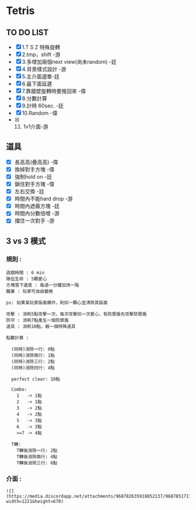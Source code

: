# Tetris

## TO DO LIST
- [x] 1.T S Z 特殊旋轉 
- [x] 2.tmp，shift -游
- [x] 3.多增加兩個next view(尚未random) -廷
- [x] 4.背景樣式設計 -游 
- [x] 5.主介面選單-廷
- [x] 6.最下面延遲
- [X] 7.靠牆壁旋轉時要推回來 -偉
- [X] 8.分數計算 
- [x] 9.計時 60sec. -廷
- [x] 10.Random -偉
- [x] 11. 1v1介面-游

## 道具
- [x] 長高高(疊高高) -偉
- [x] 換掉對手方塊 -偉
- [x] 強制hold on -廷
- [x] 鎖住對手方塊 -偉
- [x] 左右交換 -廷
- [x] 時間內不能hard drop -游
- [x] 時間內遮蔽方塊 -廷
- [x] 時間內分數倍增 -游
- [x] 擋住一次對手 -游

## 3 vs 3 模式
  
  ### 規則 : 

    遊戲時間 : 6 min
    隊伍生命 : 5顆愛心
    方塊落下速度 : 每過一分鐘加快一階
    職業 : 玩家可自由變換

    ps: 如果某玩家版面爆炸，則扣一顆心並清除其版面

    攻擊 : 消耗5點攻擊一次，每次攻擊扣一次愛心，有防禦盾先攻擊防禦盾
    防守 : 消耗7點產生一個防禦盾
    道具 : 消耗10點，骰一個特殊道具

    點數計算 : 

      (同時)消除一行: 0點
      (同時)消除兩行: 1點
      (同時)消除三行: 2點
      (同時)消除四行: 4點

      perfect clear: 10點

      Combo:
        1   -> 1點
        2   -> 1點
        3   -> 2點
        4   -> 2點
        5   -> 3點
        6   -> 3點
        >=7 -> 4點

      T轉:
        T轉後消除一行: 2點
        T轉後消除兩行: 4點
        T轉後消除三行: 6點
      
  ### 介面 : 
    ![](https://media.discordapp.net/attachments/968782635918852137/968785171732119582/unknown.png?width=1221&height=670)
